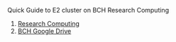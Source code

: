 Quick Guide to E2 cluster on BCH Research Computing 

1. [Research Computing](https://github.com/sergeicu/e2/blob/main/research-computing.md)
2. [BCH Google Drive](https://github.com/sergeicu/e2/blob/main/bch-google-drive.md)
